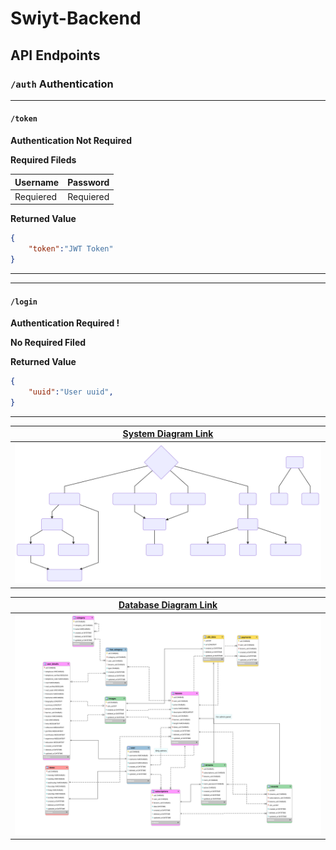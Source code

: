 # Swiyt-Backend


## API Endpoints

### `/auth` Authentication
---
#### `/token`
**Authentication Not Required**

**Required Fileds**

|Username|Password|
|--|--|
|Requiered|Requiered|

**Returned Value**

```json
{
	"token":"JWT Token"
}
```
---
---
#### `/login`
**Authentication Required !**

**No Required Filed**

**Returned Value**

```json
{
	"uuid":"User uuid",
}
```
---

|[System Diagram Link][System Diagram]|
|-------|
|[![System Diagram](/doc/diagram-01.svg "System Diagram")][System Diagram]|

|[Database Diagram Link][Database Diagram]|
|-------|
|[![Database Diagram](doc/database.svg "Database Diagram")][Database Diagram]|



[System Diagram]: <https://bit.ly/2ls3TlU>
[Database Diagram]: <https://i.hizliresim.com/5Nnnrz.png>
<!--stackedit_data:
eyJoaXN0b3J5IjpbMTQyNjQ5NDc2NSwtMTM4NTk3MTEzNywtOD
M1MzU5OTE0LDQ0NjUxOTgwMl19
-->